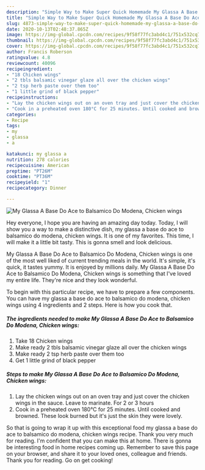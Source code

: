 ```yaml
---
description: "Simple Way to Make Super Quick Homemade My Glassa A Base Do Ace to Balsamico Do Modena, Chicken wings"
title: "Simple Way to Make Super Quick Homemade My Glassa A Base Do Ace to Balsamico Do Modena, Chicken wings"
slug: 4873-simple-way-to-make-super-quick-homemade-my-glassa-a-base-do-ace-to-balsamico-do-modena-chicken-wings
date: 2020-10-13T02:48:37.865Z
image: https://img-global.cpcdn.com/recipes/9f58f77fc3abd4c1/751x532cq70/my-glassa-a-base-do-ace-to-balsamico-do-modena-chicken-wings-recipe-main-photo.jpg
thumbnail: https://img-global.cpcdn.com/recipes/9f58f77fc3abd4c1/751x532cq70/my-glassa-a-base-do-ace-to-balsamico-do-modena-chicken-wings-recipe-main-photo.jpg
cover: https://img-global.cpcdn.com/recipes/9f58f77fc3abd4c1/751x532cq70/my-glassa-a-base-do-ace-to-balsamico-do-modena-chicken-wings-recipe-main-photo.jpg
author: Francis Roberson
ratingvalue: 4.8
reviewcount: 40096
recipeingredient:
- "18 Chicken wings"
- "2 tbls balsamic vinegar glaze all over the chicken wings"
- "2 tsp herb paste over them too"
- "1 little grind of black pepper"
recipeinstructions:
- "Lay the chicken wings out on an oven tray and just cover the chicken wings in the sauce. Leave to marinate. For 2 or 3 hours"
- "Cook in a preheated oven 180°C for 25 minutes. Until cooked and browned. These look burned but it&#39;s just the skin they were lovely."
categories:
- Recipe
tags:
- my
- glassa
- a

katakunci: my glassa a 
nutrition: 278 calories
recipecuisine: American
preptime: "PT26M"
cooktime: "PT36M"
recipeyield: "1"
recipecategory: Dinner

---
```



![My Glassa A Base Do Ace to Balsamico Do Modena, Chicken wings](https://img-global.cpcdn.com/recipes/9f58f77fc3abd4c1/751x532cq70/my-glassa-a-base-do-ace-to-balsamico-do-modena-chicken-wings-recipe-main-photo.jpg)

Hey everyone, I hope you are having an amazing day today. Today, I will show you a way to make a distinctive dish, my glassa a base do ace to balsamico do modena, chicken wings. It is one of my favorites. This time, I will make it a little bit tasty. This is gonna smell and look delicious.



My Glassa A Base Do Ace to Balsamico Do Modena, Chicken wings is one of the most well liked of current trending meals in the world. It's simple, it's quick, it tastes yummy. It is enjoyed by millions daily. My Glassa A Base Do Ace to Balsamico Do Modena, Chicken wings is something that I've loved my entire life. They're nice and they look wonderful.


To begin with this particular recipe, we have to prepare a few components. You can have my glassa a base do ace to balsamico do modena, chicken wings using 4 ingredients and 2 steps. Here is how you cook that.

<!--inarticleads1-->

##### The ingredients needed to make My Glassa A Base Do Ace to Balsamico Do Modena, Chicken wings:

1. Take 18 Chicken wings
1. Make ready 2 tbls balsamic vinegar glaze all over the chicken wings
1. Make ready 2 tsp herb paste over them too
1. Get 1 little grind of black pepper




<!--inarticleads2-->

##### Steps to make My Glassa A Base Do Ace to Balsamico Do Modena, Chicken wings:

1. Lay the chicken wings out on an oven tray and just cover the chicken wings in the sauce. Leave to marinate. For 2 or 3 hours
1. Cook in a preheated oven 180°C for 25 minutes. Until cooked and browned. These look burned but it&#39;s just the skin they were lovely.




So that is going to wrap it up with this exceptional food my glassa a base do ace to balsamico do modena, chicken wings recipe. Thank you very much for reading. I'm confident that you can make this at home. There is gonna be interesting food in home recipes coming up. Remember to save this page on your browser, and share it to your loved ones, colleague and friends. Thank you for reading. Go on get cooking!

